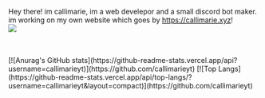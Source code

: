 
Hey there! im callimarie, im a web develepor and a small discord bot maker. im working on my own website which goes by https://callimarie.xyz! <br>
[![](https://discord.c99.nl/widget/theme-4/894794517079793704.png)](https://discord.gg/TXF3hBj)

<br>
<br>
[![Anurag's GitHub stats](https://github-readme-stats.vercel.app/api?username=callimarieyt)](https://github.com/callimarieyt)
[![Top Langs](https://github-readme-stats.vercel.app/api/top-langs/?username=callimarieyt&layout=compact)](https://github.com/callimarieyt)



